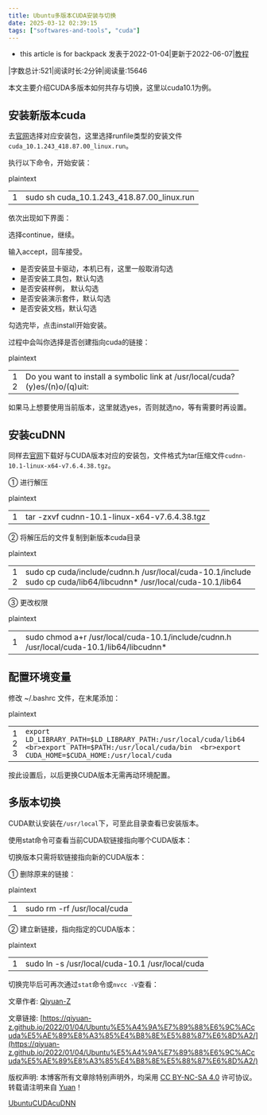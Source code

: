 ```yaml
---
title: Ubuntu多版本CUDA安装与切换
date: 2025-03-12 02:39:15
tags: ["softwares-and-tools", "cuda"]
---
```


- this article is for backpack
发表于2022-01-04|更新于2022-06-07|[教程](https://qiyuan-z.github.io/categories/%E6%95%99%E7%A8%8B/)

|字数总计:521|阅读时长:2分钟|阅读量:15646

本文主要介绍CUDA多版本如何共存与切换，这里以cuda10.1为例。

## [](https://qiyuan-z.github.io/2022/01/04/Ubuntu%E5%A4%9A%E7%89%88%E6%9C%ACcuda%E5%AE%89%E8%A3%85%E4%B8%8E%E5%88%87%E6%8D%A2/#%E5%AE%89%E8%A3%85%E6%96%B0%E7%89%88%E6%9C%ACcuda "安装新版本cuda")安装新版本cuda

去[官网](https://developer.nvidia.com/cuda-downloads?target_os=Windows&target_arch=x86_64&target_version=10)选择对应安装包，这里选择runfile类型的安装文件`cuda_10.1.243_418.87.00_linux.run`。

执行以下命令，开始安装：

plaintext

|   |   |
|---|---|
|1|sudo sh cuda_10.1.243_418.87.00_linux.run|

依次出现如下界面：

选择continue，继续。

输入accept，回车接受。

- 是否安装显卡驱动，本机已有，这里一般取消勾选
- 是否安装工具包，默认勾选
- 是否安装样例， 默认勾选
- 是否安装演示套件，默认勾选
- 是否安装文档，默认勾选

勾选完毕，点击install开始安装。

过程中会叫你选择是否创建指向cuda的链接：

plaintext

|   |   |
|---|---|
|1  <br>2|Do you want to install a symbolic link at /usr/local/cuda?  <br>(y)es/(n)o/(q)uit:|

如果马上想要使用当前版本，这里就选yes，否则就选no，等有需要时再设置。

## [](https://qiyuan-z.github.io/2022/01/04/Ubuntu%E5%A4%9A%E7%89%88%E6%9C%ACcuda%E5%AE%89%E8%A3%85%E4%B8%8E%E5%88%87%E6%8D%A2/#%E5%AE%89%E8%A3%85cuDNN "安装cuDNN")安装cuDNN

同样去[官网](https://developer.nvidia.com/rdp/cudnn-archive)下载好与CUDA版本对应的安装包，文件格式为tar压缩文件`cudnn-10.1-linux-x64-v7.6.4.38.tgz`。

① 进行解压

plaintext

|   |   |
|---|---|
|1|tar -zxvf cudnn-10.1-linux-x64-v7.6.4.38.tgz|

② 将解压后的文件复制到新版本cuda目录

plaintext

|   |   |
|---|---|
|1  <br>2|sudo cp cuda/include/cudnn.h  /usr/local/cuda-10.1/include  <br>sudo cp cuda/lib64/libcudnn*  /usr/local/cuda-10.1/lib64|

③ 更改权限

plaintext

|   |   |
|---|---|
|1|sudo chmod a+r /usr/local/cuda-10.1/include/cudnn.h  /usr/local/cuda-10.1/lib64/libcudnn*|

## [](https://qiyuan-z.github.io/2022/01/04/Ubuntu%E5%A4%9A%E7%89%88%E6%9C%ACcuda%E5%AE%89%E8%A3%85%E4%B8%8E%E5%88%87%E6%8D%A2/#%E9%85%8D%E7%BD%AE%E7%8E%AF%E5%A2%83%E5%8F%98%E9%87%8F "配置环境变量")配置环境变量

修改 ~/.bashrc 文件，在末尾添加：

plaintext

|   |   |
|---|---|
|1  <br>2  <br>3|`export LD_LIBRARY_PATH=$LD_LIBRARY_PATH:/usr/local/cuda/lib64  <br>export PATH=$PATH:/usr/local/cuda/bin  <br>export CUDA_HOME=$CUDA_HOME:/usr/local/cuda`|

按此设置后，以后更换CUDA版本无需再动环境配置。

## [](https://qiyuan-z.github.io/2022/01/04/Ubuntu%E5%A4%9A%E7%89%88%E6%9C%ACcuda%E5%AE%89%E8%A3%85%E4%B8%8E%E5%88%87%E6%8D%A2/#%E5%A4%9A%E7%89%88%E6%9C%AC%E5%88%87%E6%8D%A2 "多版本切换")多版本切换

CUDA默认安装在`/usr/local`下，可至此目录查看已安装版本。

使用stat命令可查看当前CUDA软链接指向哪个CUDA版本：

切换版本只需将软链接指向新的CUDA版本：

① 删除原来的链接：

plaintext

|   |   |
|---|---|
|1|sudo rm -rf /usr/local/cuda|

② 建立新链接，指向指定的CUDA版本：

plaintext

|   |   |
|---|---|
|1|sudo ln -s /usr/local/cuda-10.1 /usr/local/cuda|

切换完毕后可再次通过`stat`命令或`nvcc -V`查看：

文章作者: [Qiyuan-Z](mailto:undefined)

文章链接: [https://qiyuan-z.github.io/2022/01/04/Ubuntu%E5%A4%9A%E7%89%88%E6%9C%ACcuda%E5%AE%89%E8%A3%85%E4%B8%8E%E5%88%87%E6%8D%A2/](https://qiyuan-z.github.io/2022/01/04/Ubuntu%E5%A4%9A%E7%89%88%E6%9C%ACcuda%E5%AE%89%E8%A3%85%E4%B8%8E%E5%88%87%E6%8D%A2/)

版权声明: 本博客所有文章除特别声明外，均采用 [CC BY-NC-SA 4.0](https://creativecommons.org/licenses/by-nc-sa/4.0/) 许可协议。转载请注明来自 [Yuan](https://qiyuan-z.github.io/)！

[Ubuntu](https://qiyuan-z.github.io/tags/Ubuntu/)[CUDA](https://qiyuan-z.github.io/tags/CUDA/)[cuDNN](https://qiyuan-z.github.io/tags/cuDNN/)
